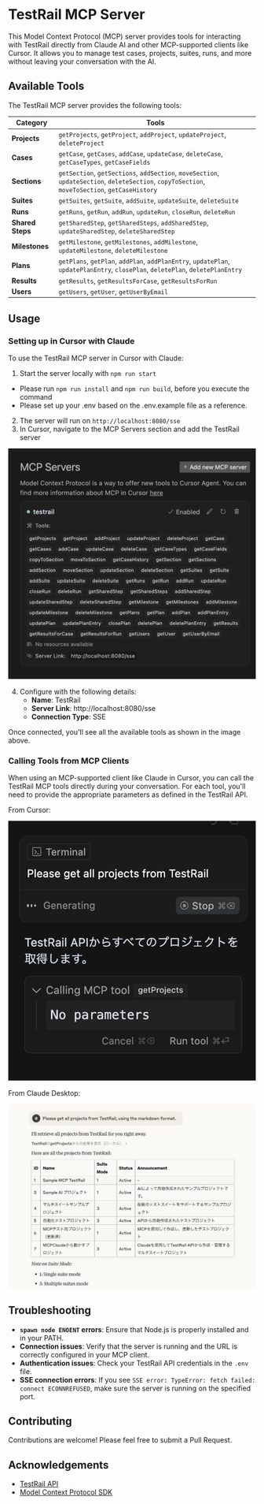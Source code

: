 # TestRail MCP Server

This Model Context Protocol (MCP) server provides tools for interacting with TestRail directly from Claude AI and other MCP-supported clients like Cursor. It allows you to manage test cases, projects, suites, runs, and more without leaving your conversation with the AI.

## Available Tools

The TestRail MCP server provides the following tools:

| Category | Tools |
|----------|-------|
| **Projects** | `getProjects`, `getProject`, `addProject`, `updateProject`, `deleteProject` |
| **Cases** | `getCase`, `getCases`, `addCase`, `updateCase`, `deleteCase`, `getCaseTypes`, `getCaseFields` |
| **Sections** | `getSection`, `getSections`, `addSection`, `moveSection`, `updateSection`, `deleteSection`, `copyToSection`, `moveToSection`, `getCaseHistory` |
| **Suites** | `getSuites`, `getSuite`, `addSuite`, `updateSuite`, `deleteSuite` |
| **Runs** | `getRuns`, `getRun`, `addRun`, `updateRun`, `closeRun`, `deleteRun` |
| **Shared Steps** | `getSharedStep`, `getSharedSteps`, `addSharedStep`, `updateSharedStep`, `deleteSharedStep` |
| **Milestones** | `getMilestone`, `getMilestones`, `addMilestone`, `updateMilestone`, `deleteMilestone` |
| **Plans** | `getPlans`, `getPlan`, `addPlan`, `addPlanEntry`, `updatePlan`, `updatePlanEntry`, `closePlan`, `deletePlan`, `deletePlanEntry` |
| **Results** | `getResults`, `getResultsForCase`, `getResultsForRun` |
| **Users** | `getUsers`, `getUser`, `getUserByEmail` |

## Usage

### Setting up in Cursor with Claude

To use the TestRail MCP server in Cursor with Claude:

1. Start the server locally with `npm run start`
  - Please run `npm run install` and `npm run build`, before you execute the command
  - Please set up your .env based on the .env.example file as a reference.
2. The server will run on `http://localhost:8080/sse`
3. In Cursor, navigate to the MCP Servers section and add the TestRail server

![MCP Server Configuration in Cursor](docs/images/cursor.png)

4. Configure with the following details:
   - **Name**: TestRail
   - **Server Link**: http://localhost:8080/sse
   - **Connection Type**: SSE

Once connected, you'll see all the available tools as shown in the image above.

### Calling Tools from MCP Clients

When using an MCP-supported client like Claude in Cursor, you can call the TestRail MCP tools directly during your conversation. For each tool, you'll need to provide the appropriate parameters as defined in the TestRail API.

From Cursor:

![From Cursor](docs/images/fromCursor.png)

From Claude Desktop:

![From Claude Desktop](docs/images/fromClaude.png)

## Troubleshooting

- **`spawn node ENOENT` errors**: Ensure that Node.js is properly installed and in your PATH.
- **Connection issues**: Verify that the server is running and the URL is correctly configured in your MCP client.
- **Authentication issues**: Check your TestRail API credentials in the `.env` file.
- **SSE connection errors**: If you see `SSE error: TypeError: fetch failed: connect ECONNREFUSED`, make sure the server is running on the specified port.

## Contributing

Contributions are welcome! Please feel free to submit a Pull Request.

## Acknowledgements

- [TestRail API](https://docs.testrail.techmatrix.jp/testrail/docs/702/api/)
- [Model Context Protocol SDK](https://github.com/modelcontextprotocol/typescript-sdk)

